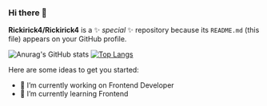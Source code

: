 ### Hi there 👋

**Rickirick4/Rickirick4** is a ✨ _special_ ✨ repository because its `README.md` (this file) appears on your GitHub profile.

![Anurag's GitHub stats](https://github-readme-stats.vercel.app/api?username=Rickirick4&show_icons=true&theme=tokyonight)
[![Top Langs](https://github-readme-stats.vercel.app/api/top-langs/?username=Rickirick&layout=compact)](https://github.com/anuraghazra/github-readme-stats)



Here are some ideas to get you started:

- 🔭 I’m currently working on Frontend Developer
- 🌱 I’m currently learning Frontend
 <!--
- 👯 I’m looking to collaborate on ...
- 🤔 I’m looking for help with Frontend
- 💬 Ask me about ...
- 📫 How to reach me: ...
- 😄 Pronouns: ...
- ⚡ Fun fact: ...
-->
